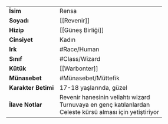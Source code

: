 |  |  |  
|---|---|  
| **İsim** | Rensa|  
| **Soyadı** | [[Revenir]]|  
| **Hizip** | [[Güneş Birliği]]|  
| **Cinsiyet** | Kadın|  
| **Irk** | #Race/Human|  
| **Sınıf** | #Class/Wizard|  
| **Kütük** | [[Warbonter]]|  
| **Münasebet** | #Münasebet/Müttefik|  
| **Karakter Betimi** | 17-18 yaşlarında, güzel|  
| **İlave Notlar** | Revenir hanesinin veliahtı wizard<br>Turnuvaya en genç katılanlardan<br>Celeste kürsü alması için yetiştiriyor|  
